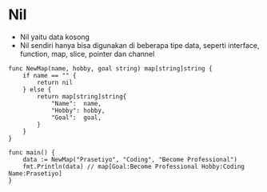 # Nil
- Nil yaitu data kosong
- Nil sendiri hanya bisa digunakan di beberapa tipe data, seperti interface, function, map, slice, pointer dan channel

``` golang
func NewMap(name, hobby, goal string) map[string]string {
	if name == "" {
		return nil
	} else {
		return map[string]string{
			"Name":  name,
			"Hobby": hobby,
			"Goal":  goal,
		}
	}
}

func main() {
	data := NewMap("Prasetiyo", "Coding", "Become Professional")
	fmt.Println(data) // map[Goal:Become Professional Hobby:Coding Name:Prasetiyo]
}
```
